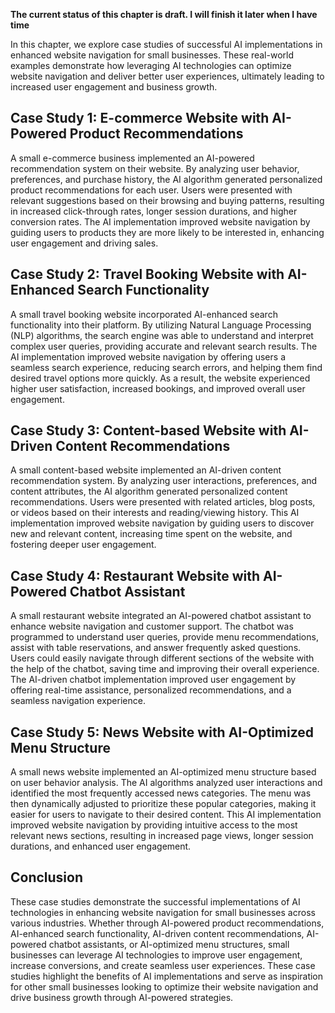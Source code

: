 **The current status of this chapter is draft. I will finish it later when I have time**

In this chapter, we explore case studies of successful AI implementations in enhanced website navigation for small businesses. These real-world examples demonstrate how leveraging AI technologies can optimize website navigation and deliver better user experiences, ultimately leading to increased user engagement and business growth.

Case Study 1: E-commerce Website with AI-Powered Product Recommendations
------------------------------------------------------------------------

A small e-commerce business implemented an AI-powered recommendation system on their website. By analyzing user behavior, preferences, and purchase history, the AI algorithm generated personalized product recommendations for each user. Users were presented with relevant suggestions based on their browsing and buying patterns, resulting in increased click-through rates, longer session durations, and higher conversion rates. The AI implementation improved website navigation by guiding users to products they are more likely to be interested in, enhancing user engagement and driving sales.

Case Study 2: Travel Booking Website with AI-Enhanced Search Functionality
--------------------------------------------------------------------------

A small travel booking website incorporated AI-enhanced search functionality into their platform. By utilizing Natural Language Processing (NLP) algorithms, the search engine was able to understand and interpret complex user queries, providing accurate and relevant search results. The AI implementation improved website navigation by offering users a seamless search experience, reducing search errors, and helping them find desired travel options more quickly. As a result, the website experienced higher user satisfaction, increased bookings, and improved overall user engagement.

Case Study 3: Content-based Website with AI-Driven Content Recommendations
--------------------------------------------------------------------------

A small content-based website implemented an AI-driven content recommendation system. By analyzing user interactions, preferences, and content attributes, the AI algorithm generated personalized content recommendations. Users were presented with related articles, blog posts, or videos based on their interests and reading/viewing history. This AI implementation improved website navigation by guiding users to discover new and relevant content, increasing time spent on the website, and fostering deeper user engagement.

Case Study 4: Restaurant Website with AI-Powered Chatbot Assistant
------------------------------------------------------------------

A small restaurant website integrated an AI-powered chatbot assistant to enhance website navigation and customer support. The chatbot was programmed to understand user queries, provide menu recommendations, assist with table reservations, and answer frequently asked questions. Users could easily navigate through different sections of the website with the help of the chatbot, saving time and improving their overall experience. The AI-driven chatbot implementation improved user engagement by offering real-time assistance, personalized recommendations, and a seamless navigation experience.

Case Study 5: News Website with AI-Optimized Menu Structure
-----------------------------------------------------------

A small news website implemented an AI-optimized menu structure based on user behavior analysis. The AI algorithms analyzed user interactions and identified the most frequently accessed news categories. The menu was then dynamically adjusted to prioritize these popular categories, making it easier for users to navigate to their desired content. This AI implementation improved website navigation by providing intuitive access to the most relevant news sections, resulting in increased page views, longer session durations, and enhanced user engagement.

Conclusion
----------

These case studies demonstrate the successful implementations of AI technologies in enhancing website navigation for small businesses across various industries. Whether through AI-powered product recommendations, AI-enhanced search functionality, AI-driven content recommendations, AI-powered chatbot assistants, or AI-optimized menu structures, small businesses can leverage AI technologies to improve user engagement, increase conversions, and create seamless user experiences. These case studies highlight the benefits of AI implementations and serve as inspiration for other small businesses looking to optimize their website navigation and drive business growth through AI-powered strategies.
